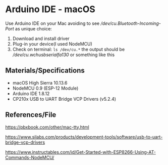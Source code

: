 # Arduino IDE - macOS
Use Arduino IDE on your Mac avoiding  to see _/dev/cu.Bluetooth-Incoming-Port_ as unique choice:

1. Download and install driver
2. Plug-in your device(I used NodeMCU)
3. Check on terminal: `ls /dev/cu.*` the output should be _/dev/cu.wchusbserialfa130_ or something like this

## Materials/Specifications
- macOS High Sierra 10.13.6
- NodeMCU 0.9 (ESP-12 Module)
- Arduino IDE 1.8.12
- CP210x USB to UART Bridge VCP Drivers (v5.2.4)

## References/File
https://pbxbook.com/other/mac-tty.html

https://www.silabs.com/products/development-tools/software/usb-to-uart-bridge-vcp-drivers

https://www.instructables.com/id/Get-Started-with-ESP8266-Using-AT-Commands-NodeMCU/
